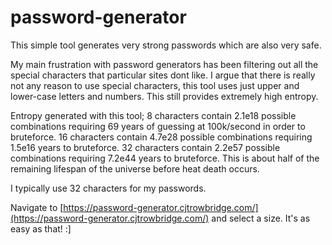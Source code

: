 # password-generator
This simple tool generates very strong passwords which are also very safe. 

My main frustration with password generators has been filtering out all the special characters that particular sites dont like. I argue that there is really not any reason to use special characters, this tool uses just upper and lower-case letters and numbers. This still provides extremely high entropy. 

Entropy generated with this tool;
8 characters contain 2.1e18 possible combinations requiring 69 years of guessing at 100k/second in order to bruteforce.
16 characters contain 4.7e28 possible combinations requiring 1.5e16 years to bruteforce.
32 characters contain 2.2e57 possible combinations requiring 7.2e44 years to bruteforce. This is about half of the remaining lifespan of the universe before heat death occurs.

I typically use 32 characters for my passwords.


Navigate to [https://password-generator.cjtrowbridge.com/](https://password-generator.cjtrowbridge.com/) and select a size. It's as easy as that! :]
